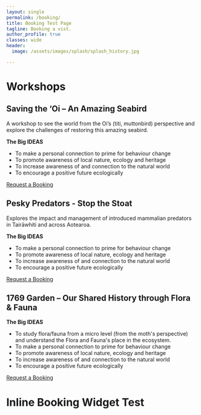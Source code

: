 ```yaml
---
layout: single
permalink: /booking/
title: Booking Test Page
tagline: Booking a vist.
author_profile: true
classes: wide
header:
  image: /assets/images/splash/splash_history.jpg

---
```


<link href="https://assets.calendly.com/assets/external/widget.css" rel="stylesheet">
<script src="https://assets.calendly.com/assets/external/widget.js" type="text/javascript" async></script>


# Workshops

## Saving the ‘Oi – An Amazing Seabird

A workshop to see the world from the Oi’s (titi, muttonbird) perspective and explore the challenges of restoring this amazing seabird.

**The Big IDEAS**
- To make a personal connection to prime for behaviour change
- To promote awareness of local nature, ecology and heritage
- To increase awareness of and connection to the natural world
- To encourage a positive future ecologically

<a href="" class="btn btn--primary" onclick="Calendly.initPopupWidget({url: 'https://calendly.com/wildlabtiakitaiao/saving-the-oi-workshop?hide_gdpr_banner=1&primary_color=ff0303'});return false;">Request a Booking</a>


## Pesky Predators - Stop the Stoat

Explores the impact and management of introduced mammalian predators in Tairāwhiti and across Aotearoa.

**The Big IDEAS**
- To make a personal connection to prime for behaviour change
- To promote awareness of local nature, ecology and heritage
- To increase awareness of and connection to the natural world
- To encourage a positive future ecologically

<a href="" class="btn btn--primary" onclick="Calendly.initPopupWidget({url: 'https://calendly.com/wildlabtiakitaiao/pesky-predators?hide_gdpr_banner=1&primary_color=ff0303'});return false;">Request a Booking</a>


## 1769 Garden – Our Shared History through Flora & Fauna

**The Big IDEAS**
- To study flora/fauna from a micro level (from the moth's perspective) and understand the Flora and Fauna's place in the ecosystem.
- To make a personal connection to prime for behaviour change
- To promote awareness of local nature, ecology and heritage
- To increase awareness of and connection to the natural world
- To encourage a positive future ecologically

<a href="" class="btn btn--primary" onclick="Calendly.initPopupWidget({url: 'https://calendly.com/wildlabtiakitaiao/wltt-workshop-1769?hide_event_type_details=1&hide_gdpr_banner=1&primary_color=ff0303'});return false;">Request a Booking</a>


# Inline Booking Widget Test

<!-- Calendly inline widget begin -->
<div class="calendly-inline-widget" data-url="https://calendly.com/wildlabtiakitaiao?hide_landing_page_details=1&hide_gdpr_banner=1&primary_color=fb0303" style="min-width:320px;height:2000px;"></div>
<script type="text/javascript" src="https://assets.calendly.com/assets/external/widget.js" async></script>
<!-- Calendly inline widget end -->


<!-- Calendly badge widget begin -->
<script type="text/javascript">window.onload = function() { Calendly.initBadgeWidget({ url: 'https://calendly.com/wildlabtiakitaiao?hide_landing_page_details=1&hide_gdpr_banner=1&primary_color=ff0303', text: 'Book a Workshop', color: '#ff0303', textColor: '#ffffff', branding: false }); }</script>
<!-- Calendly badge widget end -->